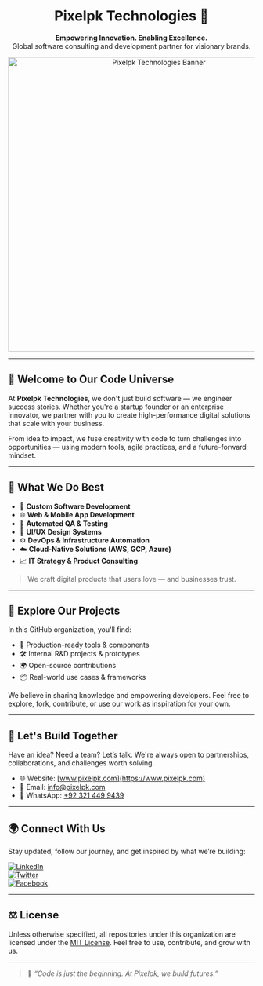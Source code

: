 <h1 align="center">
  Pixelpk Technologies 🚀
</h1>

<p align="center">
  <strong>Empowering Innovation. Enabling Excellence.</strong><br/>
  Global software consulting and development partner for visionary brands.
</p>

<p align="center">
  <img src="https://www.pixelpk.com/wp-content/uploads/2023/06/Asset-1@2x.png" alt="Pixelpk Technologies Banner" width="600"/>
</p>

---

## 👋 Welcome to Our Code Universe

At **Pixelpk Technologies**, we don't just build software — we engineer success stories. Whether you're a startup founder or an enterprise innovator, we partner with you to create high-performance digital solutions that scale with your business.

From idea to impact, we fuse creativity with code to turn challenges into opportunities — using modern tools, agile practices, and a future-forward mindset.

---

## 🧠 What We Do Best

- 🎯 **Custom Software Development**
- 🌐 **Web & Mobile App Development**
- 🧪 **Automated QA & Testing**
- 🎨 **UI/UX Design Systems**
- ⚙️ **DevOps & Infrastructure Automation**
- ☁️ **Cloud-Native Solutions (AWS, GCP, Azure)**
- 📈 **IT Strategy & Product Consulting**

> We craft digital products that users love — and businesses trust.

---

## 📂 Explore Our Projects

In this GitHub organization, you'll find:

- 🧩 Production-ready tools & components  
- 🛠️ Internal R&D projects & prototypes  
- 🌍 Open-source contributions  
- 📦 Real-world use cases & frameworks

We believe in sharing knowledge and empowering developers. Feel free to explore, fork, contribute, or use our work as inspiration for your own.

---

## 💬 Let's Build Together

Have an idea? Need a team? Let’s talk. We're always open to partnerships, collaborations, and challenges worth solving.

- 🌐 Website: [www.pixelpk.com](https://www.pixelpk.com)  
- 📧 Email: [info@pixelpk.com](mailto:info@pixelpk.com)  
- 📱 WhatsApp: [+92 321 449 9439](https://wa.me/923214499439)  

---

## 🌍 Connect With Us

Stay updated, follow our journey, and get inspired by what we’re building:

[![LinkedIn](https://img.shields.io/badge/LinkedIn-0077B5?style=for-the-badge&logo=linkedin&logoColor=white)](https://www.linkedin.com/company/pixelpk)  
[![Twitter](https://img.shields.io/badge/Twitter-1DA1F2?style=for-the-badge&logo=twitter&logoColor=white)](https://twitter.com/PixelPKTech)  
[![Facebook](https://img.shields.io/badge/Facebook-1877F2?style=for-the-badge&logo=facebook&logoColor=white)](https://www.facebook.com/pixelpktechnologies)

---

## ⚖️ License

Unless otherwise specified, all repositories under this organization are licensed under the [MIT License](https://opensource.org/licenses/MIT). Feel free to use, contribute, and grow with us.

---

> 🧠 _“Code is just the beginning. At Pixelpk, we build futures.”_
